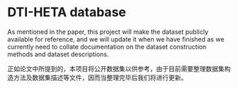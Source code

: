 # DTI-HETA database

As mentioned in the paper, this project will make the dataset publicly available for reference, and we will update it when we have finished as we currently need to collate documentation on the dataset construction methods and dataset descriptions.

正如论文中所提到的，本项目将公开数据集以供参考，由于目前需要整理数据集构造方法及数据集描述等文件，因而当整理完毕后我们将进行更新。
